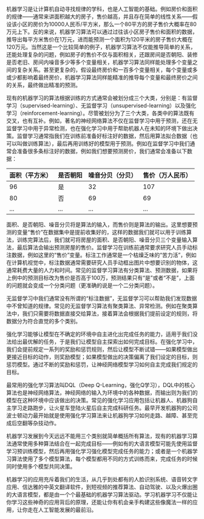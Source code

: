 机器学习是让计算机自动寻找规律的学科，也是人工智能的基础。例如房价和面积的规律——通常来讲面积越大的房子，售价越高，并且存在简单的线性关系——假设该小区的房价为10000人民币/平方米，那么一个80平方的房子售价大概率在80万元上下。反的来说，机器学习算法可以通过过往该小区房子售价和面积的数据，推导出每平方米售价在1万元，进而能预测一个面积为120平米的房子售价大概在120万元。当然这是一个比较简单的例子，机器学习算法不仅能推导简单的关系，还能处理复杂的问题，例如房子的售价不仅与面积相关，还跟房间是否朝阳、装修是否老旧、房间内噪音多少等多个变量相关，机器学习算法同样能处理多个变量之间的复杂关系。甚至更复杂的，假设最终房价和一百多个变量相关，每个变量或多或少都影响着最终房价，机器学习算法同样能精准的推导每个变量和最终房价之间的关系，最终做出精准的预测。

现有的机器学习的算法根据训练的方式通常会被划分成三个大类，分别是：有监督学习（supervised-learning）、无监督学习（unsupervised-learning）以及强化学习（reinforcement-learning）。尽管被划分为了三个大类，各类中的算法既有交叉，也有互补。例如，著名的神经网络算法不仅在监督学习中用于预测，还在无监督学习中用于异常检测，也在强化学习中用于帮助机器人在未知的环境下做出决策。监督学习通常指我们在训练前准备好标注好的数据，然后用算法拟合数据（也可以叫做训练算法），最后再用训练好的模型用于预测。例如在监督学习中我们通常会准备很多条标注好的数据，例如我们想要预测房价，我们通常会准备以下数据：

| 面积（平方米） | 是否朝阳 | 噪音分贝（分贝） | 售价（万人民币） |
| --- | --- | --- | --- |
| 96 | 是 | 32 | 107  |
| 80 | 否 | 69 | 69 |
| ... | ... | ... | ... |


面积、是否朝阳、噪音分贝将是算法的输入，而售价则是算法的输出。这里想要预测的变量“售价”在数据集中是提前收集好的，这样的数据我们就可以用于训练算法，训练完算法后，我们就可将房屋的面积、是否朝阳、噪音分贝三个变量输入算法，最后算法会输出预测房屋的售价。监督学习在训练前通常要求研究人员手动标注数据，例如这里的“售价”变量。标注工作通常是一个枯燥乏味的“苦力活”，例如在计算机视觉中，标注数据通常需要研究人员手动框出图片中想要识别的物体，这通常耗费大量的人力和时间。常见的监督学习算法有分类算法、预测数据，如果将上例中的预测目标改为售价是否高于100万，预测结果只有“是”或者“不是”，上面的问题就会变成一个分类问题（更准确的说是一个二分类问题）。

无监督学习中我们通常没有所谓的“标注数据”，无监督学习可以帮助我们发现数据中不曾知道的规律。常见的无监督学习算法有聚类算法、异常检测。例如在聚类算法中，我们只需要将数据直接交给算法，接着算法会根据我们提前设定的规则，将数据分为符合直觉的多个类别。

强化学习能够让模型在不确定的环境中自主进化出完成任务的能力，适用于我们没法给出最优解的任务，于是我们让模型自主探索出如何完成目标。在强化学习中，我们会提前规定一系列的奖励和惩罚规则，然后让模型不断试错——如果模型做出更接近目标的动作，则奖励模型；如果模型做出的决策偏离了我们设定的目标，则惩罚模型。通过不断的奖励和惩罚，让神经网络模型学习如何自主完成我们规定的目标。

最常用的强化学习算法叫DQL（Deep Q-Learning，强化Q学习），DQL中的核心算法也是神经网络算法，神经网络的输入为环境中的各种数据，而输出则为我们的模型在这种环境中应该做出的决策。常见的强化学习应用包括让机器人、机器狗自主学习走路跑步，让火星车登陆火星后自主完成科研任务。最早开发机器狗的公司波士顿动力最开始就是使用强化学习算法来让机器狗学习如何走路、越障、甚至完成后空翻等杂技动作。

机器学习发展到今天远远不能用三个类别就简单概括所有算法，现有的机器学习算法通常使用多种算法结合在一起完成目标——例如有的大语言模型可能先使用监督学习预训练模型，然后再用强化学习强化模型完成任务的能力；或者是一个机器学习算法使用了多个模型算法，每个模型都用不同的方式训练而来，完成任务的时候同时使用多个模型共同决策。

机器学习的应用充斥着我们的生活，从几乎到处都有的人脸识别系统、语音转文字应用、信达雅的中英文翻译软件，到短视频的推荐算法、自动驾驶、以及火爆出圈的大语言模型，都是由一个个最基础的机器学习算法驱动。学习机器学习不仅能让你学习这些神奇的应用背后的原理，还能让你有机会亲手构建这些像魔法一样的应用，让你走在人工智能发展的最前沿。

